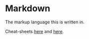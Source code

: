 # Markdown

The markup language this is written in.

Cheat-sheets [here](https://www.markdownguide.org/basic-syntax/) and [here](https://docs.github.com/en/get-started/writing-on-github/getting-started-with-writing-and-formatting-on-github/basic-writing-and-formatting-syntax).
